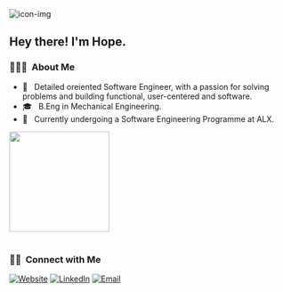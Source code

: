 <!--
**horpeazy/horpeazy** is a ✨ _special_ ✨ repository because its `README.md` (this file) appears on your GitHub profile.

Here are some ideas to get you started:

- 🔭 I’m currently working on ...
- 🌱 I’m currently learning ...
- 👯 I’m looking to collaborate on ...
- 🤔 I’m looking for help with ...
- 💬 Ask me about ...
- 📫 How to reach me: ...
- 😄 Pronouns: ...
- ⚡ Fun fact: ...
-->


<!-- <h2> Hey there! I'm Hope.</h2> -->

<img src='https://raw.githubusercontent.com/thompsonemerson/thompsonemerson/master/cover-thompson.png' alt='icon-img'/>
<h2> Hey there! I'm Hope.</h2>

<h3> 👨🏻‍💻 &nbsp;About Me </h3>

- 🤔 &nbsp; Detailed oreiented Software Engineer, with a passion for solving problems and building functional, user-centered and software.
- 🎓 &nbsp; B.Eng in Mechanical Engineering.
- 🌱 &nbsp; Currently undergoing a Software Engineering Programme at ALX.

<a href="https://github.com/thevictorwhyte">
<!--   <img height="180em" src="https://github-readme-stats.vercel.app/api?username=horpeazy&theme=buefy&show_icons=true" /> -->
  <img height="180em" src="https://github-readme-stats.vercel.app/api/top-langs/?username=horpeazy&theme=buefy&layout=compact" />
</a>

<br/>

<!-- <img src="https://github-readme-stats.vercel.app/api?username=horpeazy&&show_icons=true&theme=radical&line_height=27&v=5" alt="Iyamu Hope Github's Stats" /> -->

<br/>

<h3> 🤝🏻 &nbsp;Connect with Me </h3>

<p align="left">
<a href=""><img alt="Website" src="https://img.shields.io/badge/Website-www.horpeazy.netlify.app.com-blue?style=flat-square&logo=google-chrome"></a>
<a href="https://www.linkedin.com/in/iyamuhope/"><img alt="LinkedIn" src="https://img.shields.io/badge/LinkedIn-Iyamu%20Hope-blue?style=flat-square&logo=linkedin"></a>
<a href="mailto:iyamuhope.nosa647@gmail.com"><img alt="Email" src="https://img.shields.io/badge/Email-iyamuhope.nosa647@gmail.com-blue?style=flat-square&logo=gmail"></a>
</p>

